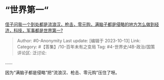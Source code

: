 # “世界第一“
[侄子问我一个到处都是流浪汉，枪击，零元购，满脑子都是侵略的地方怎么做到经济，科技，军事都是世界第一?](https://www.zhihu.com/question/614715103/answer/3248515092)

> Author: #0-Anonymity
> Last update: [编辑于 2023-10-13]
> Link:
> Category: #【答集】/10-百年未有之变局 
> Tag: #4-世界史/4B-政治/国策 
> 评论区:
> 泛讨论:

……

因为“满脑子都是侵略”把“流浪汉、枪击、零元购”压住了呀。